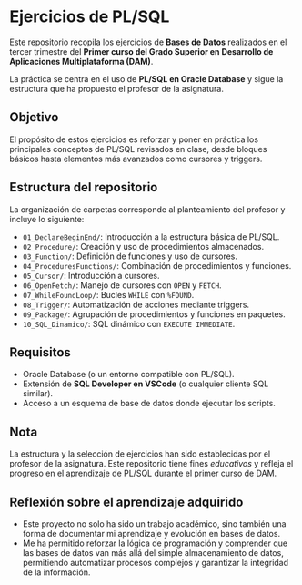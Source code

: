 # Ejercicios de PL/SQL

Este repositorio recopila los ejercicios de **Bases de Datos** realizados en el tercer trimestre del **Primer curso del Grado Superior en Desarrollo de Aplicaciones Multiplataforma (DAM)**.

La práctica se centra en el uso de **PL/SQL en Oracle Database** y sigue la estructura que ha propuesto el profesor de la asignatura.

## Objetivo

El propósito de estos ejercicios es reforzar y poner en práctica los principales conceptos de PL/SQL revisados en clase, desde bloques básicos hasta elementos más avanzados como cursores y triggers.

## Estructura del repositorio

La organización de carpetas corresponde al planteamiento del profesor y incluye lo siguiente:

- `01_DeclareBeginEnd/`: Introducción a la estructura básica de PL/SQL.
- `02_Procedure/`: Creación y uso de procedimientos almacenados.
- `03_Function/`: Definición de funciones y uso de cursores.
- `04_ProceduresFunctions/`: Combinación de procedimientos y funciones.
- `05_Cursor/`: Introducción a cursores.
- `06_OpenFetch/`: Manejo de cursores con `OPEN` y `FETCH`.
- `07_WhileFoundLoop/`: Bucles `WHILE` con `%FOUND`.
- `08_Trigger/`: Automatización de acciones mediante triggers.
- `09_Package/`: Agrupación de procedimientos y funciones en paquetes.
- `10_SQL_Dinamico/`: SQL dinámico con `EXECUTE IMMEDIATE`.

## Requisitos

- Oracle Database (o un entorno compatible con PL/SQL).
- Extensión de **SQL Developer en VSCode** (o cualquier cliente SQL similar).
- Acceso a un esquema de base de datos donde ejecutar los scripts.

## Nota

La estructura y la selección de ejercicios han sido establecidas por el profesor de la asignatura. Este repositorio tiene fines *educativos* y refleja el progreso en el aprendizaje de PL/SQL durante el primer curso de DAM.

## Reflexión sobre el aprendizaje adquirido

- Este proyecto no solo ha sido un trabajo académico, sino también una forma de documentar mi aprendizaje y evolución en bases de datos.
- Me ha permitido reforzar la lógica de programación y comprender que las bases de datos van más allá del simple almacenamiento de datos, permitiendo automatizar procesos complejos y garantizar la integridad de la información.
